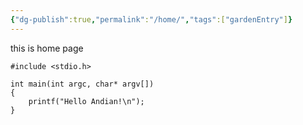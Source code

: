 ```yaml
---
{"dg-publish":true,"permalink":"/home/","tags":["gardenEntry"]}
---
```



this is home page

```
#include <stdio.h>

int main(int argc, char* argv[])
{
	printf("Hello Andian!\n");
}
```